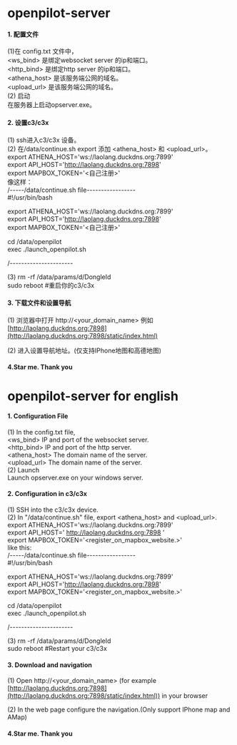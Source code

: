 # openpilot-server

#### 1. 配置文件
(1)在 config.txt 文件中，  
  <ws_bind> 是绑定websocket server 的ip和端口。  
  <http_bind> 是绑定http server 的ip和端口。  
  <athena_host> 是该服务端公网的域名。  
  <upload_url> 是该服务端公网的域名。  
(2) 启动  
在服务器上启动opserver.exe。  

#### 2. 设置c3/c3x  
(1) ssh进入c3/c3x 设备。  
(2) 在/data/continue.sh export 添加 <athena_host> 和 <upload_url>。  
  export ATHENA_HOST='ws://laolang.duckdns.org:7899'  
  export API_HOST='http://laolang.duckdns.org:7898'  
  export MAPBOX_TOKEN='<自己注册>'  
  像这样：  
/-----/data/continue.sh file-----------------  
#!/usr/bin/bash  
  
export ATHENA_HOST='ws://laolang.duckdns.org:7899'  
export API_HOST='http://laolang.duckdns.org:7898'  
export MAPBOX_TOKEN='<自己注册>'  
  
cd /data/openpilot  
exec ./launch_openpilot.sh  

/----------------------  
     
(3) rm -rf /data/params/d/DongleId  
  sudo reboot #重启你的c3/c3x  
  
#### 3. 下载文件和设置导航  
(1) 浏览器中打开 http://<your_domain_name> 例如 [http://laolang.duckdns.org:7898](http://laolang.duckdns.org:7898/static/index.html)  

(2) 进入设置导航地址。(仅支持IPhone地图和高德地图)  

#### 4.Star me. Thank you

# openpilot-server for english

#### 1. Configuration File  
(1) In the config.txt file,  
<ws_bind> IP and port of the websocket server.  
<http_bind> IP and port of the http server.  
<athena_host> The domain name of the server.  
<upload_url> The domain name of the server.  
(2) Launch  
Launch opserver.exe on your windows server.  
  
#### 2. Configuration in c3/c3x  
(1) SSH into the c3/c3x device.  
(2) In "/data/continue.sh" file, export <athena_host> and <upload_url>.  
export ATHENA_HOST='ws://laolang.duckdns.org:7899'  
export API_HOST=' http://laolang.duckdns.org:7898 '  
export MAPBOX_TOKEN='<register_on_mapbox_website.>'  
like this:  
/-----/data/continue.sh file-----------------  
#!/usr/bin/bash  
  
export ATHENA_HOST='ws://laolang.duckdns.org:7899'  
export API_HOST='http://laolang.duckdns.org:7898'  
export MAPBOX_TOKEN='<register_on_mapbox_website.>'  
  
cd /data/openpilot  
exec ./launch_openpilot.sh  
  
/----------------------  
  
(3) rm -rf /data/params/d/DongleId  
sudo reboot #Restart your c3/c3x  
  
#### 3. Download and navigation  
(1) Open http://<your_domain_name> (for example [http://laolang.duckdns.org:7898](http://laolang.duckdns.org:7898/static/index.html)) in your browser  

(2) In the web page configure the navigation.(Only support IPhone map and AMap)  

#### 4.Star me. Thank you
